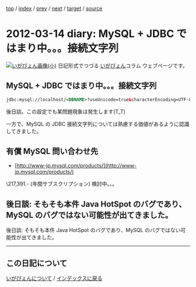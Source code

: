 [top](https://igapyon.github.io/diary/) 
 / [index](https://igapyon.github.io/diary/2012/index.html) 
 / [prev](https://igapyon.github.io/diary/2012/ig120313.html) 
 / [next](https://igapyon.github.io/diary/2012/ig120315.html) 
 / [target](https://igapyon.github.io/diary/2012/ig120314.html) 
 / [source](https://github.com/igapyon/diary/blob/gh-pages/2012/ig120314.html.src.md) 

2012-03-14 diary: MySQL + JDBC ではまり中。。。接続文字列
=====================================================================================================
[![いがぴょん画像(小)](https://igapyon.github.io/diary/images/iga200306s.jpg "いがぴょん")](https://igapyon.github.io/diary/memo/memoigapyon.html) 日記形式でつづる [いがぴょん](https://igapyon.github.io/diary/memo/memoigapyon.html)コラム ウェブページです。

## MySQL + JDBC ではまり中。。。接続文字列



```xml
jdbc:mysql://localhost/<DBNAME>?useUnicode=true&characterEncoding=UTF-8&useCursorFetch=true&defaultFetchSize=128&useServerPrepStmts=true&dontTrackOpenResources=true
```


後日談。この設定でも某問題現象は発生します(T_T)

一方で、MySQL の JDBC 接続文字列については熟慮する価値があるように認識してきました。


## 有償 MySQL 問い合わせ先


 *  [http://www-jp.mysql.com/products/](http://www-jp.mysql.com/products/)

   \217,391.- (年間サブスクリプション)
検討中。。。


##  後日談: そもそも本件 Java HotSpot のバグであり、MySQL のバグではない可能性が出てきました。

後日談: そもそも本件 Java HotSpot のバグであり、MySQL のバグではない可能性が出てきました。


----------------------------------------------------------------------------------------------------

## この日記について
[いがぴょんについて](https://igapyon.github.io/diary/memo/memoigapyon.html) / [インデックスに戻る](https://igapyon.github.io/diary/idxall.html)
